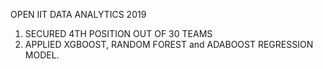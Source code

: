 OPEN IIT DATA ANALYTICS 2019
1) SECURED 4TH POSITION OUT OF 30 TEAMS
2) APPLIED XGBOOST, RANDOM FOREST and ADABOOST REGRESSION MODEL.
